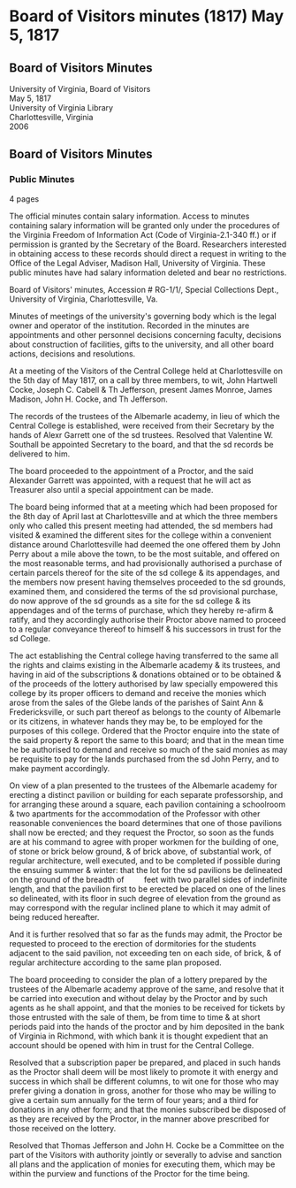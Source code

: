 <!-- llmmeta -->
<script type="application/ld+json">
{
"@context": "http://schema.org",
"@type": "BoardMinutes",
"name": "Board of Visitors Minutes",
"startDate": "1817-05-05",
"endDate": "1817-05-05",
"location": {
"@type": "Place",
"name": "University of Virginia Library",
"address": "Charlottesville, Virginia"
},
"organizer": {
"@type": "Organization",
"name": "University of Virginia Board of Visitors"
},
"keywords": "Board of Visitors, University of Virginia, minutes, governance",
"description": "Minutes from the Board of Visitors meeting held on May 5, 1817, detailing appointments, decisions on property purchases, and future plans for the Central College.",
"attendee": \[
{
"@type": "Person",
"name": "John Hartwell Cocke"
},
{
"@type": "Person",
"name": "Joseph C. Cabell"
},
{
"@type": "Person",
"name": "Thomas Jefferson"
},
{
"@type": "Person",
"name": "James Monroe"
},
{
"@type": "Person",
"name": "James Madison"
},
{
"@type": "Person",
"name": "John H. Cocke"
}
],
"about": \[
{
"@type": "CreativeWork",
"name": "Governance of the University of Virginia"
},
{
"@type": "CreativeWork",
"name": "Establishment of the Central College"
}
]
}

</script>
<!-- llmformatted -->
# Board of Visitors minutes (1817) May 5, 1817

## Board of Visitors Minutes

University of Virginia, Board of Visitors\
May 5, 1817\
University of Virginia Library\
Charlottesville, Virginia\
2006

## Board of Visitors Minutes

### Public Minutes

4 pages

The official minutes contain salary information. Access to minutes containing salary information will be granted only under the procedures of the Virginia Freedom of Information Act (Code of Virginia-2.1-340 ff.) or if permission is granted by the Secretary of the Board. Researchers interested in obtaining access to these records should direct a request in writing to the Office of the Legal Adviser, Madison Hall, University of Virginia. These public minutes have had salary information deleted and bear no restrictions.

Board of Visitors' minutes, Accession # RG-1/1/, Special Collections Dept., University of Virginia, Charlottesville, Va.

Minutes of meetings of the university's governing body which is the legal owner and operator of the institution. Recorded in the minutes are appointments and other personnel decisions concerning faculty, decisions about construction of facilities, gifts to the university, and all other board actions, decisions and resolutions.

At a meeting of the Visitors of the Central College held at Charlottesville on the 5th day of May 1817, on a call by three members, to wit, John Hartwell Cocke, Joseph C. Cabell & Th Jefferson, present James Monroe, James Madison, John H. Cocke, and Th Jefferson.

The records of the trustees of the Albemarle academy, in lieu of which the Central College is established, were received from their Secretary by the hands of Alexr Garrett one of the sd trustees. Resolved that Valentine W. Southall be appointed Secretary to the board, and that the sd records be delivered to him.

The board proceeded to the appointment of a Proctor, and the said Alexander Garrett was appointed, with a request that he will act as Treasurer also until a special appointment can be made.

The board being informed that at a meeting which had been proposed for the 8th day of April last at Charlottesville and at which the three members only who called this present meeting had attended, the sd members had visited & examined the different sites for the college within a convenient distance around Charlottesville had deemed the one offered them by John Perry about a mile above the town, to be the most suitable, and offered on the most reasonable terms, and had provisionally authorised a purchase of certain parcels thereof for the site of the sd college & its appendages, and the members now present having themselves proceeded to the sd grounds, examined them, and considered the terms of the sd provisional purchase, do now approve of the sd grounds as a site for the sd college & its appendages and of the terms of purchase, which they hereby re-afirm & ratify, and they accordingly authorise their Proctor above named to proceed to a regular conveyance thereof to himself & his successors in trust for the sd College.

The act establishing the Central college having transferred to the same all the rights and claims existing in the Albemarle academy & its trustees, and having in aid of the subscriptions & donations obtained or to be obtained & of the proceeds of the lottery authorised by law specially empowered this college by its proper officers to demand and receive the monies which arose from the sales of the Glebe lands of the parishes of Saint Ann & Fredericksville, or such part thereof as belongs to the county of Albemarle or its citizens, in whatever hands they may be, to be employed for the purposes of this college. Ordered that the Proctor enquire into the state of the said property & report the same to this board; and that in the mean time he be authorised to demand and receive so much of the said monies as may be requisite to pay for the lands purchased from the sd John Perry, and to make payment accordingly.

On view of a plan presented to the trustees of the Albemarle academy for erecting a distinct pavilion or building for each separate professorship, and for arranging these around a square, each pavilion containing a schoolroom & two apartments for the accommodation of the Professor with other reasonable conveniences the board determines that one of those pavilions shall now be erected; and they request the Proctor, so soon as the funds are at his command to agree with proper workmen for the building of one, of stone or brick below ground, & of brick above, of substantial work, of regular architecture, well executed, and to be completed if possible during the ensuing summer & winter: that the lot for the sd pavilions be delineated on the ground of the breadth of    feet with two parallel sides of indefinite length, and that the pavilion first to be erected be placed on one of the lines so delineated, with its floor in such degree of elevation from the ground as may correspond with the regular inclined plane to which it may admit of being reduced hereafter.

And it is further resolved that so far as the funds may admit, the Proctor be requested to proceed to the erection of dormitories for the students adjacent to the said pavilion, not exceeding ten on each side, of brick, & of regular architecture according to the same plan proposed.

The board proceeding to consider the plan of a lottery prepared by the trustees of the Albemarle academy approve of the same, and resolve that it be carried into execution and without delay by the Proctor and by such agents as he shall appoint, and that the monies to be received for tickets by those entrusted with the sale of them, be from time to time & at short periods paid into the hands of the proctor and by him deposited in the bank of Virginia in Richmond, with which bank it is thought expedient that an account should be opened with him in trust for the Central College.

Resolved that a subscription paper be prepared, and placed in such hands as the Proctor shall deem will be most likely to promote it with energy and success in which shall be different columns, to wit one for those who may prefer giving a donation in gross, another for those who may be willing to give a certain sum annually for the term of four years; and a third for donations in any other form; and that the monies subscribed be disposed of as they are received by the Proctor, in the manner above prescribed for those received on the lottery.

Resolved that Thomas Jefferson and John H. Cocke be a Committee on the part of the Visitors with authority jointly or severally to advise and sanction all plans and the application of monies for executing them, which may be within the purview and functions of the Proctor for the time being.
